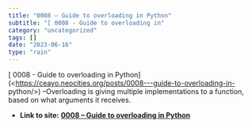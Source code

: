 ```yaml
---
title: "0008 – Guide to overloading in Python"
subtitle: "[ 0008 - Guide to overloading in"
category: "uncategorized"
tags: []
date: "2023-06-16"
type: "rain"
---
```

[ 0008 - Guide to overloading in
Python](<https://ceayo.neocities.org/posts/0008---guide-to-overloading-in-
python/>) –Overloading is giving multiple implementations to a function, based
on what arguments it receives.


* **Link to site:** **[0008 – Guide to overloading in Python](None)**